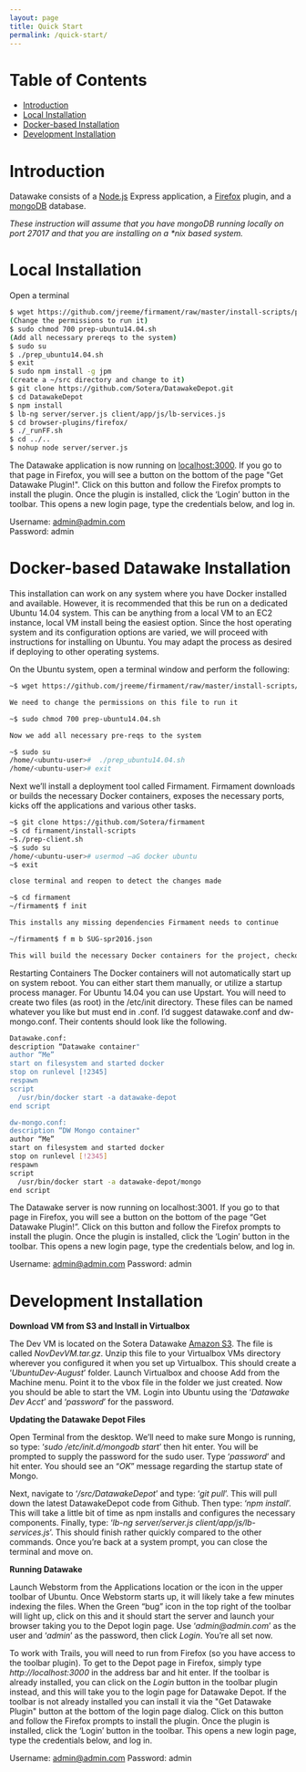 ```yaml
---
layout: page
title: Quick Start
permalink: /quick-start/
---
```


# Table of Contents
- [Introduction](#introduction)
- [Local Installation](#installation)
- [Docker-based Installation](#docker)
- [Development Installation](#devinstallation)

# Introduction <a id="introduction"></a>
Datawake consists of a [Node.js](https://nodejs.org/en/) Express application, a [Firefox](https://www.mozilla.org/en-US/firefox/new/) plugin, and a [mongoDB](https://www.mongodb.org/) database.

_These instruction will assume that you have mongoDB running locally on port 27017 and that you are installing on a *nix based system._

# Local Installation <a id="installation"></a>
Open a terminal

```bash
$ wget https://github.com/jreeme/firmament/raw/master/install-scripts/prep-ubuntu14.04.sh
(Change the permissions to run it)
$ sudo chmod 700 prep-ubuntu14.04.sh
(Add all necessary prereqs to the system)
$ sudo su
$ ./prep_ubuntu14.04.sh
$ exit
$ sudo npm install -g jpm 
(create a ~/src directory and change to it)
$ git clone https://github.com/Sotera/DatawakeDepot.git  
$ cd DatawakeDepot  
$ npm install
$ lb-ng server/server.js client/app/js/lb-services.js
$ cd browser-plugins/firefox/  
$ ./_runFF.sh  
$ cd ../..  
$ nohup node server/server.js  
```
  
The Datawake application is now running on [localhost:3000](http://localhost:3000). If you go to that page in Firefox, you will see a button on the bottom of the page "Get Datawake Plugin!". Click on this button and follow the Firefox prompts to install the plugin.  Once the plugin is installed, click the ‘Login’ button in the toolbar.  This opens a new login page, type the credentials below, and log in.

Username: admin@admin.com  
Password: admin  

# Docker-based Datawake Installation <a id="docker"></a>
This installation can work on any system where you have Docker installed and available.  However, it is recommended that this be run on a dedicated Ubuntu 14.04 system.  This can be anything from a local VM to an EC2 instance, local VM install being the easiest option.  Since the host operating system and its configuration options are varied, we will proceed with instructions for installing on Ubuntu.  You may adapt the process as desired if deploying to other operating systems.

On the Ubuntu system, open a terminal window and perform the following:
```bash
~$ wget https://github.com/jreeme/firmament/raw/master/install-scripts/prep-ubuntu14.04.sh

We need to change the permissions on this file to run it

~$ sudo chmod 700 prep-ubuntu14.04.sh

Now we add all necessary pre-reqs to the system

~$ sudo su
/home/<ubuntu-user>#  ./prep_ubuntu14.04.sh
/home/<ubuntu-user># exit 
```
Next we’ll install a deployment tool called Firmament.  Firmament downloads or builds the necessary Docker containers, exposes the necessary ports, kicks off the applications and various other tasks.
```bash
~$ git clone https://github.com/Sotera/firmament
~$ cd firmament/install-scripts
~$./prep-client.sh
~$ sudo su 
/home/<ubuntu-user># usermod –aG docker ubuntu
~$ exit

close terminal and reopen to detect the changes made

~$ cd firmament
~/firmament$ f init

This installs any missing dependencies Firmament needs to continue

~/firmament$ f m b SUG-spr2016.json

This will build the necessary Docker containers for the project, checkout, build & configure them, and start them up.  If for some reason the build process reports something went wrong…simply rerun the last step.  When complete, running ‘docker ps –a’ should show two containers running.
```

Restarting Containers
The Docker containers will not automatically start up on system reboot.  You can either start them manually, or utilize a startup process manager.  For Ubuntu 14.04 you can use Upstart.  You will need to create two files (as root) in the /etc/init directory.  These files can be named whatever you like but must end in .conf.  I’d suggest datawake.conf and dw-mongo.conf.  Their contents should look like the following.
```bash
Datawake.conf:
description “Datawake container"
author “Me”
start on filesystem and started docker
stop on runlevel [!2345]
respawn
script
  /usr/bin/docker start -a datawake-depot
end script

dw-mongo.conf:
description “DW Mongo container"
author “Me”
start on filesystem and started docker
stop on runlevel [!2345]
respawn
script
  /usr/bin/docker start -a datawake-depot/mongo
end script
```

The Datawake server is now running on localhost:3001. If you go to that page in Firefox, you will see a button on the bottom of the page “Get Datawake Plugin!”. Click on this button and follow the Firefox prompts to install the plugin.  Once the plugin is installed, click the ‘Login’ button in the toolbar.  This opens a new login page, type the credentials below, and log in.

Username: admin@admin.com
Password: admin


# Development Installation <a id="devinstallation"></a>
<span>__Download VM from S3 and Install in Virtualbox__</span>
 
The Dev VM is located on the Sotera Datawake [Amazon S3](https://console.aws.amazon.com/s3/home?region=us-east-1&bucket=soterastuff&prefix=Datawake_Dev/).  The file is called _NovDevVM.tar.gz_.  Unzip this file to your Virtualbox VMs directory wherever you configured it when you set up Virtualbox.  This should create a ‘_UbuntuDev-August_’ folder.  Launch Virtualbox and choose Add from the Machine menu.  Point it to the vbox file in the folder we just created.  Now you should be able to start the VM.  Login into Ubuntu using the ‘_Datawake Dev Acct_’  and ‘_password_’ for the password.
 
__Updating the Datawake Depot Files__
 
Open Terminal from the desktop.  We’ll need to make sure Mongo is running, so type: ‘_sudo /etc/init.d/mongodb start_’ then hit enter.  You will be prompted to supply the password for the sudo user.  Type ‘_password_’ and hit enter.  You should see an “_OK_” message regarding the startup state of Mongo.
 
Next, navigate to ‘_/src/DatawakeDepot_’ and type: ‘_git pull_’.  This will pull down the latest DatawakeDepot code from Github.  Then type: ‘_npm install_’.  This will take a little bit of time as npm installs and configures the necessary components.  Finally, type: ‘_lb-ng server/server.js client/app/js/lb-services.js_’.  This should finish rather quickly compared to the other commands.  Once you’re back at a system prompt, you can close the terminal and move on.
 
__Running Datawake__
 
Launch Webstorm from the Applications location or the icon in the upper toolbar of Ubuntu.  Once Webstorm starts up, it will likely take a few minutes indexing the files.  When the Green “bug” icon in the top right of the toolbar will light up, click on this and it should start the server and launch your browser taking you to the Depot login page.  Use ‘_admin@admin.com_’ as the user and ‘_admin_’ as the password, then click _Login_.  You’re all set now.
 
To work with Trails, you will need to run from Firefox (so you have access to the toolbar plugin).  To get to the Depot page in Firefox, simply type _http://localhost:3000_ in the address bar and hit enter.  If the toolbar is already installed, you can click on the _Login_ button in the toolbar plugin instead, and this will take you to the login page for Datawake Depot.  If the toolbar is not already installed you can install it via the "Get Datawake Plugin" button at the bottom of the login page dialog.  Click on this button and follow the Firefox prompts to install the plugin.  Once the plugin is installed, click the ‘Login’ button in the toolbar.  This opens a new login page, type the credentials below, and log in.

Username: admin@admin.com
Password: admin

